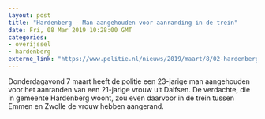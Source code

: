 ```yaml
---
layout: post
title: "Hardenberg - Man aangehouden voor aanranding in de trein"
date: Fri, 08 Mar 2019 10:28:00 GMT
categories: 
- overijssel 
- hardenberg 
externe_link: "https://www.politie.nl/nieuws/2019/maart/8/02-hardenberg-man-aangehouden-aanranding-in-trein.html"
---
```


Donderdagavond 7 maart heeft de politie een 23-jarige man aangehouden voor het aanranden van een 21-jarige vrouw uit Dalfsen. De verdachte, die in gemeente Hardenberg woont, zou even daarvoor in de trein tussen Emmen en Zwolle de vrouw hebben aangerand.
